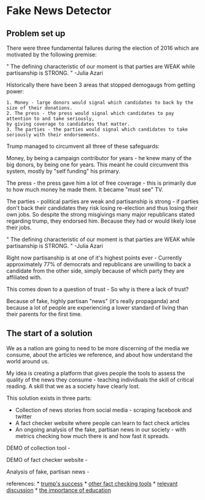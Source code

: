 # Fake News Detector

## Problem set up

There were three fundamental failures during the election of 2016 which are motivated by the following premise:

"
	The defining characteristic of our moment is that parties are WEAK while partisanship is STRONG.
"
-Julia Azari
	
Historically there have been 3 areas that stopped demogaugs from getting power:
	
	1. Money - large donors would signal which candidates to back by the size of their donations.
	2. The press - the press would signal which candidates to pay attention to and take seriously, 
	by giving coverage to candidates that matter.
	3. The parties - the parties would signal which candidates to take seriously with their endorsements.

Trump managed to circumvent all three of these safeguards:

Money, by being a campaign contributor for years - he knew many of the big donors, by being one for years.  This meant he could circumvent this system, mostly by "self funding" his primary.

The press - the press gave him a lot of free coverage - this is primarily due to how much money he made them.  It became "must see" TV.  

The parties - political parties are weak and partisanship is strong - if parties don't back their candidates they risk losing re-election and thus losing their own jobs.  So despite the strong misgivings many major republicans stated regarding trump, they endorsed him.  Because they had or would likely lose their jobs.

"
	The defining characteristic of our moment is that parties are WEAK while partisanship is STRONG.
"
-Julia Azari

Right now partisanship is at one of it's highest points ever - Currently approximately 77% of democrats and republicans are unwilling to back a candidate from the other side, simply because of which party they are affiliated with.

This comes down to a question of trust - So why is there a lack of trust?

Because of fake, highly partisan "news" (it's really propaganda) and because a lot of people are experiencing a lower standard of living than their parents for the first time.

## The start of a solution

We as a nation are going to need to be more discerning of the media we consume, about the articles we reference, and about how understand the world around us.

My idea is creating a platform that gives people the tools to assess the quality of the news they consume - teaching individuals the skill of critical reading.  A skill that we as a society have clearly lost.

This solution exists in three parts:

* Collection of news stories from social media - scraping facebook and twitter
* A fact checker website where people can learn to fact check articles
* An ongoing analysis of the fake, partisan news in our society - with metrics checking how much there is and how fast it spreads.

DEMO of collection tool -

DEMO of fact checker website - 

Analysis of fake, partisan news - 

references: 
	* [trump's success](https://youtu.be/RLCUphApmr8?list=PLJ8cMiYb3G5fSvLETeRMhU_CG8i76euCd)
	* [other fact checking tools](http://www.slate.com/articles/technology/technology/2016/12/introducing_this_is_fake_slate_s_tool_for_stopping_fake_news_on_facebook.html)
	* [relevant discussion](http://www.onbeing.org/program/jimmy-wales-the-sum-of-all-human-knowledge/8916)
	* [the importance of education](http://www.wnyc.org/story/fake-news-expert-on-how-false-stories-spread-and-why-people-believe-them/)